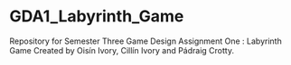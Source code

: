 # GDA1_Labyrinth_Game
Repository for Semester Three Game Design Assignment One : Labyrinth Game
Created by Oisín Ivory, Cillín Ivory and Pádraig Crotty.
